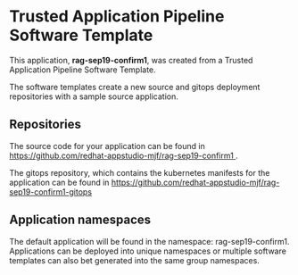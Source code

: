 # Trusted Application Pipeline Software Template

This application, **rag-sep19-confirm1**, was created from a Trusted Application Pipeline Software Template.

The software templates create a new source and gitops deployment repositories with a sample source application. 

## Repositories

The source code for your application can be found in [https://github.com/redhat-appstudio-mjf/rag-sep19-confirm1 ](https://github.com/redhat-appstudio-mjf/rag-sep19-confirm1 ).
 
The gitops repository, which contains the kubernetes manifests for the application can be found in 
[https://github.com/redhat-appstudio-mjf/rag-sep19-confirm1-gitops ](https://github.com/redhat-appstudio-mjf/rag-sep19-confirm1-gitops ) 

## Application namespaces 

The default application will be found in the namespace: rag-sep19-confirm1. Applications can be deployed into unique namespaces or multiple software templates can also bet generated into the same group namespaces.  